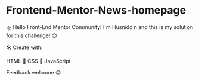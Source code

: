 # Frontend-Mentor-News-homepage
🛸 Hello Front-End Mentor Community! I'm Husniddin and this is my solution for this challenge! 😊

🛠️ Create with:

HTML 🧾 CSS 🎨 JavaScript

Feedback welcome 😊
